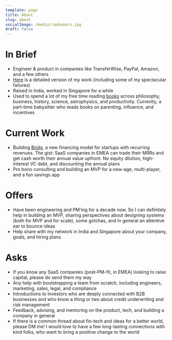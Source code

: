```yaml
---
template: page
title: About
slug: about
socialImage: /media/ramkumarv.jpg
draft: false
---
```

# In Brief

* Engineer & product in companies like TransferWise, PayPal, Amazon, and a few others
* [Here](https://www.notion.so/Ramkumar-Venkataraman-0eab07d8c67141c885cee83bb1c91773) is a detailed version of my work (including some of my spectacular failures)
* Raised in India, worked in Singapore for a while
* Used to spend a lot of my free time reading [books](https://www.ramkumarvenkat.xyz/pages/books) across philosophy, business, history, science, astrophysics, and productivity. Currently, a part-time babysitter who reads books on parenting, influence, and incentives

# Current Work

* Building [Bridg](https://www.bridg.app/), a new financing model for startups with recurring revenues. The gist: SaaS companies in EMEA can trade their MRRs and get cash worth their annual value upfront. No equity dilution, high-interest VC debt, and discounting the annual plans
* Pro bono consulting and building an MVP for a new-age, multi-player, and a fun savings app

# Offers

* Have been engineering and PM'ing for a decade now. So I can definitely help in building an MVP, sharing perspectives about designing systems (both for MVP and for scale), some gotchas, and in general an attentive ear to bounce ideas
* Help share with my network in India and Singapore about your company, goals, and hiring plans

# Asks

* If you know any SaaS companies (post-PM-fit, in EMEA) looking to raise capital, please do send them my way
* Any help with bootstrapping a team from scratch, including engineers, marketing, sales, legal, and compliance
* Introductions to Investors who are deeply connected with B2B businesses and who know a thing or two about credit underwriting and risk management
* Feedback, advising, and mentoring on the product, tech, and building a company in general
* If there is a common thread about fin-tech and ideas for a better world, please DM me! I would love to have a few long-lasting connections with kind folks, who want to bring a positive change to the world